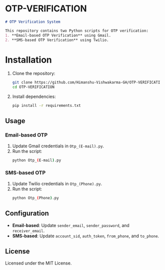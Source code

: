# OTP-VERIFICATION

```markdown
# OTP Verification System

This repository contains two Python scripts for OTP verification:
1. **Email-based OTP Verification** using Gmail.
2. **SMS-based OTP Verification** using Twilio.
```

# Installation
1. Clone the repository:
   ```bash
   git clone https://github.com/Himanshu-Vishwakarma-GH/OTP-VERIFICATION.git
   cd OTP-VERIFICATION
   ```
2. Install dependencies:
   ```bash
   pip install -r requirements.txt
   ```

## Usage
### Email-based OTP
1. Update Gmail credentials in `Otp_(E-mail).py`.
2. Run the script:
   ```bash
   python Otp_(E-mail).py
   ```

### SMS-based OTP
1. Update Twilio credentials in `Otp_(Phone).py`.
2. Run the script:
   ```bash
   python Otp_(Phone).py
   ```

## Configuration
- **Email-based**: Update `sender_email`, `sender_password`, and `receiver_email`.
- **SMS-based**: Update `account_sid`, `auth_token`, `from_phone`, and `to_phone`.

## License
Licensed under the MIT License.

